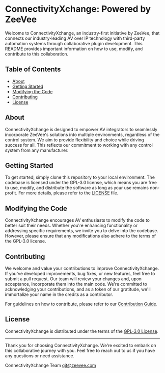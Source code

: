 # ConnectivityXchange: Powered by ZeeVee

Welcome to ConnectivityXchange, an industry-first initiative by ZeeVee, that connects our industry-leading AV over IP technology with third-party automation systems through collaborative plugin development. This README provides important information on how to use, modify, and contribute to this collaboration.

## Table of Contents

- [About](#about)
- [Getting Started](#getting-started)
- [Modifying the Code](#modifying-the-code)
- [Contributing](#contributing)
- [License](#license)

## About

ConnectivityXchange is designed to empower AV integrators to seamlessly incorporate ZeeVee's solutions into multiple environments, regardless of the control system. We aim to provide flexibility and choice while driving success for all. This reflects our commitment to working with any control system from any manufacturer.

## Getting Started

To get started, simply clone this repository to your local environment. The codebase is licensed under the GPL-3.0 license, which means you are free to use, modify, and distribute the software as long as your use remains non-profit. For more details, please refer to the [LICENSE](LICENSE) file.

## Modifying the Code

ConnectivityXchange encourages AV enthusiasts to modify the code to better suit their needs. Whether you're enhancing functionality or addressing specific requirements, we invite you to delve into the codebase. However, please ensure that any modifications also adhere to the terms of the GPL-3.0 license.

## Contributing

We welcome and value your contributions to improve ConnectivityXchange. If you've developed improvements, bug fixes, or new features, feel free to submit a pull request. Our team will review your changes and, upon acceptance, incorporate them into the main code. We're committed to acknowledging your contributions, and as a token of our gratitude, we'll immortalize your name in the credits as a contributor.

For guidelines on how to contribute, please refer to our [Contribution Guide](docs/contribution-guide.md).

## License

ConnectivityXchange is distributed under the terms of the [GPL-3.0 License](LICENSE).

---

Thank you for choosing ConnectivityXchange. We're excited to embark on this collaborative journey with you. Feel free to reach out to us if you have any questions or need assistance.

ConnectivityXchange Team <git@zeevee.com>
